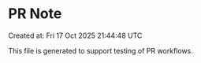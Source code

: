 # PR Note

Created at: Fri 17 Oct 2025 21:44:48 UTC

This file is generated to support testing of PR workflows.
